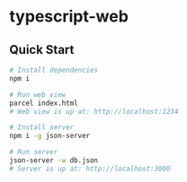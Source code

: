# typescript-web

## Quick Start

```zsh
# Install dependencies
npm i

# Run web view
parcel index.html
# Web view is up at: http://localhost:1234

# Install server
npm i -g json-server

# Run server
json-server -w db.json
# Server is up at: http://localhost:3000
```
